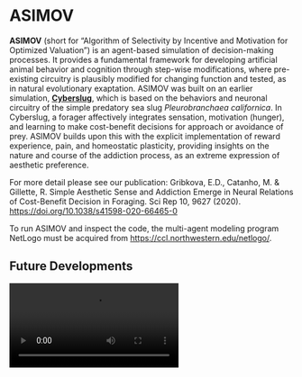 # ASIMOV

**ASIMOV** (short for “Algorithm of Selectivity by Incentive and Motivation for Optimized Valuation”) is an agent-based simulation of decision-making processes. It provides a fundamental framework for developing artificial animal behavior and cognition through step-wise modifications, where pre-existing circuitry is plausibly modified for changing function and tested, as in natural evolutionary exaptation. ASIMOV was built on an earlier simulation, [**Cyberslug**](https://github.com/Entience/Cyberslug), which is based on the behaviors and neuronal circuitry of the simple predatory sea slug _Pleurobranchaea californica_. In Cyberslug, a forager affectively integrates sensation, motivation (hunger), and learning to make cost-benefit decisions for approach or avoidance of prey. ASIMOV builds upon this with the explicit implementation of reward experience, pain, and homeostatic plasticity, providing insights on the nature and course of the addiction process, as an extreme expression of aesthetic preference. 

For more detail please see our publication:
Gribkova, E.D., Catanho, M. & Gillette, R. Simple Aesthetic Sense and Addiction Emerge in Neural Relations of Cost-Benefit Decision in Foraging. Sci Rep 10, 9627 (2020). https://doi.org/10.1038/s41598-020-66465-0

To run ASIMOV and inspect the code, the multi-agent modeling program NetLogo must be acquired from https://ccl.northwestern.edu/netlogo/.

## Future Developments

![alt text](https://github.com/KatyaGribkova/KatyaGribkova/blob/main/ASIMOV-FAM_spatiallearning1_lq.mp4?raw=true)


